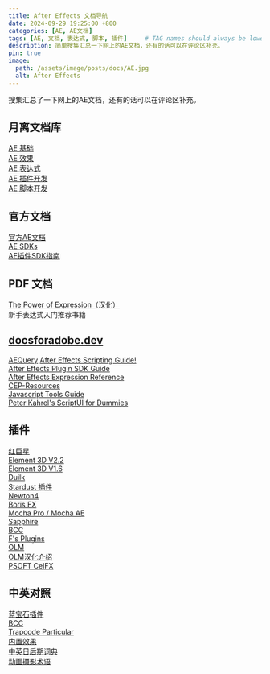 ```yaml
---
title: After Effects 文档导航
date: 2024-09-29 19:25:00 +800
categories: [AE, AE文档]
tags: [AE, 文档, 表达式, 脚本, 插件]     # TAG names should always be lowercase
description: 简单搜集汇总一下网上的AE文档，还有的话可以在评论区补充。
pin: true
image:
  path: /assets/image/posts/docs/AE.jpg
  alt: After Effects
---
```


搜集汇总了一下网上的AE文档，还有的话可以在评论区补充。
## 月离文档库
[AE 基础](https://docs.yuelili.com/#/book/Ae/basic)<br />
[AE 效果](https://docs.yuelili.com/#/book/Ae/effects)<br />
[AE 表达式](https://docs.yuelili.com/#/book/Ae/expression)<br />
[AE 插件开发](https://docs.yuelili.com/#/book/Ae/plugin-development)<br />
[AE 脚本开发](https://docs.yuelili.com/#/book/Ae/scripting)<br />

## 官方文档
[官方AE文档](https://helpx.adobe.com/cn/after-effects/user-guide.html)<br />
[AE SDKs](https://developer.adobe.com/after-effects/)<br />
[AE插件SDK指南](https://github.com/ilharp/ae-plugin-sdk-guide-cn)<br />

## PDF 文档
[The Power of Expression（汉化）](https://pan.baidu.com/s/1cSUV7BY4i0cdCoHIysxzKg?pwd=jo3z)<br />
新手表达式入门推荐书籍

## [docsforadobe.dev](https://docsforadobe.dev/)<br />
[AEQuery](https://docsforadobe.github.io/aequery/)
[After Effects Scripting Guide!](https://ae-scripting.docsforadobe.dev/)<br />
[After Effects Plugin SDK Guide](https://ae-plugins.docsforadobe.dev/)<br />
[After Effects Expression Reference](https://ae-expressions.docsforadobe.dev/)<br />
[CEP-Resources](https://github.com/Adobe-CEP/CEP-Resources)<br />
[Javascript Tools Guide](https://extendscript.docsforadobe.dev/)<br />
[Peter Kahrel's ScriptUI for Dummies](https://creativepro.com/files/kahrel/indesign/scriptui.html)<br />


## 插件
[红巨星](https://help.maxon.net/rg/en-us/?_gl=1*1trudk*_gcl_au*MTc3MjE5MTg4My4xNzI3NjA1NzAz#html/OVERVIEW.html?TocPath=_____1)<br />
[Element 3D V2.2](https://www.videocopilot.net/docs/element2/)<br />
[Element 3D V1.6](https://www.videocopilot.net/docs/element/)<br />
[Duilk](https://duik.rxlab.guide/)<br />
[Stardust 插件](https://docs.yuelili.com/#/book/Ae/stardust)<br />
[Newton4](https://www.motionboutique.com/files/newton4/)<br />
[Boris FX](https://support.borisfx.com/hc/en-us/articles/9980549269517-Find-all-Boris-FX-documentation-by-product)<br />
[Mocha Pro / Mocha AE](https://borisfx.com/documentation/mocha/quick-start-guide/)<br />
[Sapphire](https://borisfx.com/documentation/sapphire/ae/intro/)<br />
[BCC](https://borisfx.com/documentation/continuum/bcc-user-guide/)<br />
[F's Plugins](https://www.lookae.com/fsplugins/)<br />
[OLM](https://www.olm.co.jp/rd/categories/opentools?lang=en)<br />
[OLM汉化介绍](https://www.bilibili.com/read/cv20953500/)<br />
[PSOFT CelFX](https://www.psoft.co.jp/jp/product/celfx/)<br />

## 中英对照
[蓝宝石插件](https://www.yuelili.com/ae/translate-sapphire/)<br />
[BCC](https://www.yuelili.com/ae/chinese-english-ae-plug-in-bcc/)<br />
[Trapcode Particular](https://www.yuelili.com/ae/chinese-english-trapcode-granular/)<br />
[内置效果](https://www.yuelili.com/ae/effects/)<br />
[中英日后期词典](https://docs.qq.com/sheet/DUkdZRFRtSnhMQWx3?tab=wahy01)<br />
[动画摄影术语](https://www.yuelili.com/animation-photography/animation-photography-glossary/)<br />

